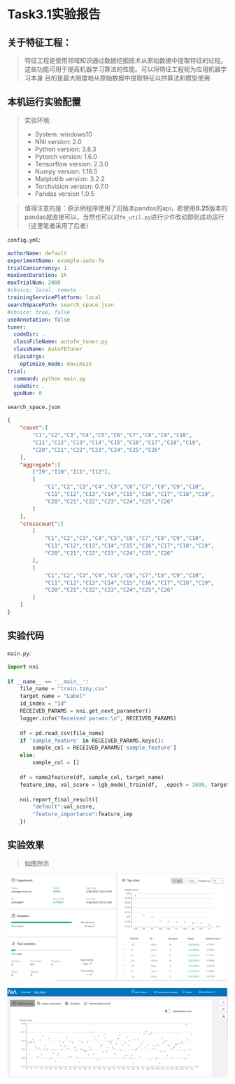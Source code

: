 # Task3.1实验报告

## 关于特征工程：

> 特征工程是使用领域知识通过数据挖掘技术从原始数据中提取特征的过程。这些功能可用于提高机器学习算法的性能。可以将特征工程视为应用机器学习本身
> 目的是最大限度地从原始数据中提取特征以供算法和模型使用

## 本机运行实验配置

> 实验环境: 
> - System: windows10
> - NNI version: 2.0
> - Python version: 3.8.3
> - Pytorch version: 1.6.0
> - Tensorflow version: 2.3.0
> - Numpy version: 1.18.5
> - Matplotlib version: 3.2.2 
> - Torchvision version: 0.7.0
> - Pandas version 1.0.5

> 值得注意的是：原示例程序使用了旧版本pandas的api，若使用**0.25**版本的pandas就直接可以，当然也可以对`fe_util.py`进行少许改动即刻成功运行（这里笔者采用了后者）

`config.yml`:

```yml
authorName: default
experimentName: example-auto-fe
trialConcurrency: 1
maxExecDuration: 1h
maxTrialNum: 2000
#choice: local, remote
trainingServicePlatform: local
searchSpacePath: search_space.json
#choice: true, false
useAnnotation: false
tuner:
  codeDir: .
  classFileName: autofe_tuner.py
  className: AutoFETuner
  classArgs:
    optimize_mode: maximize
trial:
  command: python main.py
  codeDir: .
  gpuNum: 0

```

`search_space.json`

```json
{
    "count":[
        "C1","C2","C3","C4","C5","C6","C7","C8","C9","C10",
        "C11","C12","C13","C14","C15","C16","C17","C18","C19",
        "C20","C21","C22","C23","C24","C25","C26"
    ],
    "aggregate":[
        ["I9","I10","I11","I12"],
        [
            "C1","C2","C3","C4","C5","C6","C7","C8","C9","C10",
            "C11","C12","C13","C14","C15","C16","C17","C18","C19",
            "C20","C21","C22","C23","C24","C25","C26"
        ]
    ],
    "crosscount":[
        [
            "C1","C2","C3","C4","C5","C6","C7","C8","C9","C10",
            "C11","C12","C13","C14","C15","C16","C17","C18","C19",
            "C20","C21","C22","C23","C24","C25","C26"
        ],
        [
            "C1","C2","C3","C4","C5","C6","C7","C8","C9","C10",
            "C11","C12","C13","C14","C15","C16","C17","C18","C19",
            "C20","C21","C22","C23","C24","C25","C26"
        ]
    ]
}
```

## 实验代码

`main.py`:

```python
import nni

if __name__ == '__main__':
    file_name = "train.tiny.csv"
    target_name = "Label"
    id_index = "Id"
	RECEIVED_PARAMS = nni.get_next_parameter()
	logger.info("Received params:\n", RECEIVED_PARAMS)

	df = pd.read_csv(file_name)
	if 'sample_feature' in RECEIVED_PARAMS.keys():
    	sample_col = RECEIVED_PARAMS['sample_feature']
	else:
    	sample_col = []

    df = name2feature(df, sample_col, target_name)
    feature_imp, val_score = lgb_model_train(df,  _epoch = 1000, target_name = target_name, id_index = id_index)
    
    nni.report_final_result({
        "default":val_score, 
        "feature_importance":feature_imp
    })
```



## 实验效果

> 如图所示

![img1](img/image-20210126221628132.png)

![img2](img/image-20210126221652734.png)



